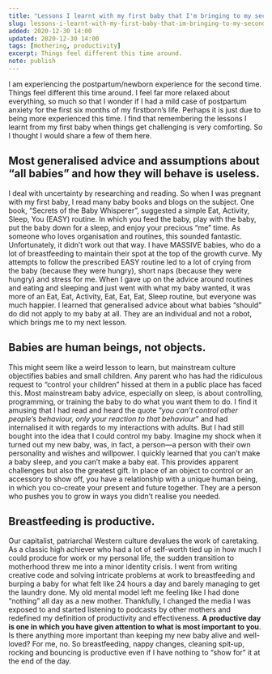 ```yaml
---
title: "Lessons I learnt with my first baby that I'm bringing to my second"
slug: lessons-i-learnt-with-my-first-baby-that-im-bringing-to-my-second
added: 2020-12-30 14:00
updated: 2020-12-30 14:00
tags: [mothering, productivity]
excerpt: Things feel different this time around.
note: publish
---
```


I am experiencing the postpartum/newborn experience for the second time. Things feel different this time around. I feel far more relaxed about everything, so much so that I wonder if I had a mild case of postpartum anxiety for the first six months of my firstborn’s life. Perhaps it is just due to being more experienced this time. I find that remembering the lessons I learnt from my first baby when things get challenging is very comforting. So I thought I would share a few of them here.

## Most generalised advice and assumptions about “all babies” and how they will behave is useless.

I deal with uncertainty by researching and reading. So when I was pregnant with my first baby, I read many baby books and blogs on the subject. One book, “Secrets of the Baby Whisperer”, suggested a simple Eat, Activity, Sleep, You (EASY) routine. In which you feed the baby, play with the baby, put the baby down for a sleep, and enjoy your precious “me” time. As someone who loves organisation and routines, this sounded fantastic. Unfortunately, it didn’t work out that way. I have MASSIVE babies, who do a lot of breastfeeding to maintain their spot at the top of the growth curve. My attempts to follow the prescribed EASY routine led to a lot of crying from the baby (because they were hungry), short naps (because they were hungry) and stress for me. When I gave up on the advice around routines and eating and sleeping and just went with what my baby wanted, it was more of an Eat, Eat, Activity, Eat, Eat, Eat, Sleep routine, but everyone was much happier. I learned that generalised advice about what babies “should” do did not apply to my baby at all. They are an individual and not a robot, which brings me to my next lesson.

## Babies are human beings, not objects.

This might seem like a weird lesson to learn, but mainstream culture objectifies babies and small children. Any parent who has had the ridiculous request to “control your children” hissed at them in a public place has faced this. Most mainstream baby advice, especially on sleep, is about controlling, programming, or training the baby to do what you want them to do. I find it amusing that I had read and heard the quote “_you can’t control other people’s behaviour, only your reaction to that behaviour_” and had internalised it with regards to my interactions with adults. But I had still bought into the idea that I could control my baby. Imagine my shock when it turned out my new baby, was, in fact, a person—a person with their own personality and wishes and willpower. I quickly learned that you can’t make a baby sleep, and you can’t make a baby eat. This provides apparent challenges but also the greatest gift. In place of an object to control or an accessory to show off, you have a relationship with a unique human being, in which you co-create your present and future together. They are a person who pushes you to grow in ways you didn’t realise you needed.

## Breastfeeding is productive.

Our capitalist, patriarchal Western culture devalues the work of caretaking. As a classic high achiever who had a lot of self-worth tied up in how much I could produce for work or my personal life, the sudden transition to motherhood threw me into a minor identity crisis. I went from writing creative code and solving intricate problems at work to breastfeeding and burping a baby for what felt like 24 hours a day and barely managing to get the laundry done. My old mental model left me feeling like I had done “nothing” all day as a new mother. Thankfully, I changed the media I was exposed to and started listening to podcasts by other mothers and redefined my definition of productivity and effectiveness. **A productive day is one in which you have given attention to what is most important to you**. Is there anything more important than keeping my new baby alive and well-loved? For me, no. So breastfeeding, nappy changes, cleaning spit-up, rocking and bouncing is productive even if I have nothing to “show for” it at the end of the day.
